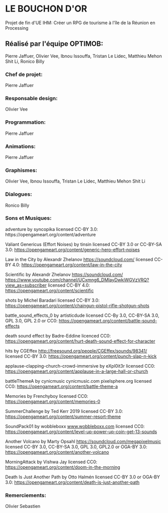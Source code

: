 <h1> LE BOUCHON D'OR </h1>

Projet de fin d'UE IHM:
Créer un RPG de tourisme à l'île de la Réunion en Processing


<h2>Réalisé par l'équipe OPTIMOB:</h2>
Pierre Jaffuer,
Olivier Vee,
Ibnou Issouffa,
Tristan Le Lidec,
Matthieu Mehon Shit Li,
Ronico Billy


<h3>Chef de projet:</h3>
Pierre Jaffuer


<h3>Responsable design:</h3>
Olivier Vee


<h3>Programmation:</h3>
Pierre Jaffuer


<h3>Animations:</h3>
Pierre Jaffuer


<h3>Graphismes:</h3>
Olivier Vee,
Ibnou Issouffa,
Tristan Le Lidec,
Matthieu Mehon Shit Li


<h3>Dialogues:</h3>
Ronico Billy


<h3>Sons et Musiques:</h3>
adventure by syncopika licensed CC-BY 3.0: https://opengameart.org/content/adventure

Valiant Genericus (Effort Noises) by tinsin licensed CC-BY 3.0 or CC-BY-SA 3.0: https://opengameart.org/content/generic-hero-effort-noises

Law in the City by Alexandr Zhelanov https://soundcloud.com/ licensed CC-BY 4.0: https://opengameart.org/content/law-in-the-city

Scientific by Alexandr Zhelanov https://soundcloud.com/ https://www.youtube.com/channel/UCxmng6_DMIayDwkiWGVzVRQ?view_as=subscriber licensed CC-BY 4.0: https://opengameart.org/content/scientific

shots by Michel Baradari licensed CC-BY 3.0: https://opengameart.org/content/chaingun-pistol-rifle-shotgun-shots

battle_sound_effects_0 by artisticdude licensed CC-By 3.0, CC-BY-SA 3.0, GPL 3.0, GPL 2.0 or CC0: https://opengameart.org/content/battle-sound-effects

death sound effect by Badre-Eddine licenced CC0: https://opengameart.org/content/hurt-death-sound-effect-for-character

hits by CGEffex http://freesound.org/people/CGEffex/sounds/98341/ licensed CC-BY 3.0: https://opengameart.org/content/punch-slap-n-kick

applause-clapping-church-crowd-immersive by eXpl0it3r licensed CC0: https://opengameart.org/content/applause-in-a-large-hall-or-church

battleThemeA by cynicmusic cynicmusic.com pixelsphere.org licensed CC0: https://opengameart.org/content/battle-theme-a

Memories by Frenchyboy licensed CC0: https://opengameart.org/content/memories-0

SummerChallenge by Ted Kerr 2019 licensed CC-BY 3.0: https://opengameart.org/content/summer-resort-theme

SoundPack01 by wobbleboxx www.wobbleboxx.com licensed CC0: https://opengameart.org/content/level-up-power-up-coin-get-13-sounds

Another Volcano by Marty Opsahl https://soundcloud.com/megapixelmusic licensed CC-BY 3.0, CC-BY-SA 3.0, GPL 3.0, GPL2.0 or OGA-BY 3.0: https://opengameart.org/content/another-volcano

MorningAttack by Vishwa Jay licensed CC0: https://opengameart.org/content/doom-in-the-morning

Death Is Just Another Path by Otto Halmén licensed CC-BY 3.0 or OGA-BY 3.0: https://opengameart.org/content/death-is-just-another-path

<h3>Remerciements:</h3>
Olivier Sebastien
